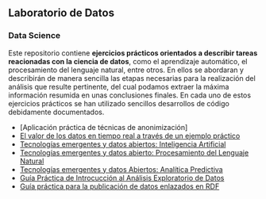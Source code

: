 ## Laboratorio de Datos

### Data Science

Este repositorio contiene **ejercicios prácticos orientados a describir tareas reacionadas con la ciencia de datos**, como el aprendizaje automático, el procesamiento del lenguaje natural, entre otros. En ellos se abordaran y describirán de manera sencilla las etapas necesarias para la realización del análisis que resulte pertinente, del cual podamos extraer la máxima información resumida en unas conclusiones finales. En cada uno de estos ejercicios prácticos se han utilizado sencillos desarrollos de código debidamente documentados. 

 * [Aplicación práctica de técnicas de anonimización]
 * [El valor de los datos en tiempo real a través de un ejemplo práctico](https://datos.gob.es/es/blog/el-valor-de-los-datos-en-tiempo-real-traves-de-un-ejemplo-practico)
 * [Tecnologías emergentes y datos abiertos: Inteligencia Artificial](https://datos.gob.es/es/documentacion/tecnologias-emergentes-y-datos-abiertos-inteligencia-artificial)
 * [Tecnologías emergentes y datos abierto: Procesamiento del Lenguaje Natural](https://datos.gob.es/es/documentacion/tecnologias-emergentes-y-datos-abiertos-procesamiento-del-lenguaje-natural)
 * [Tecnologías emergentes y datos Abiertos: Analítica Predictiva](https://datos.gob.es/es/documentacion/tecnologias-emergentes-y-datos-abiertos-analitica-predictiva)
 * [Guía Práctica de Introcucción al Análisis Exploratorio de Datos](https://datos.gob.es/es/documentacion/guia-practica-de-introduccion-al-analisis-exploratorio-de-datos)
* [Guía práctica para la publicación de datos enlazados en RDF](https://datos.gob.es/es/documentacion/guia-practica-para-la-publicacion-de-datos-enlazados-en-rdf)
